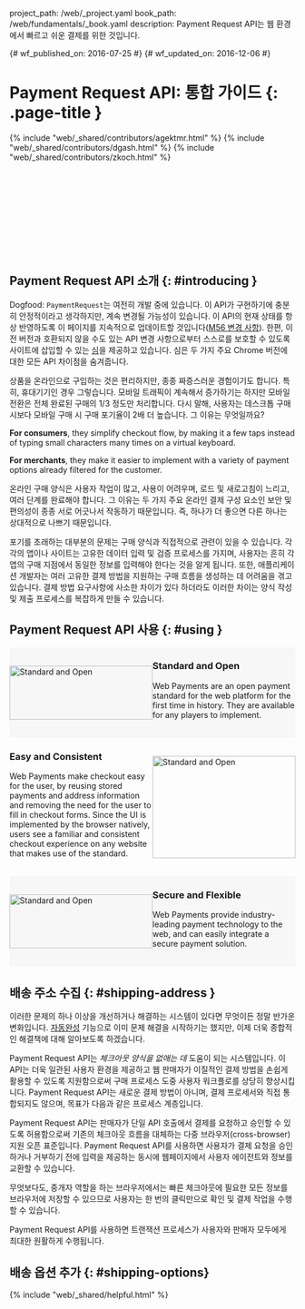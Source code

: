 project_path: /web/_project.yaml book_path: /web/fundamentals/_book.yaml description: Payment Request API는 웹 환경에서 빠르고 쉬운 결제를 위한 것입니다.

{# wf_published_on: 2016-07-25 #} {# wf_updated_on: 2016-12-06 #}

# Payment Request API: 통합 가이드 {: .page-title }

{% include "web/_shared/contributors/agektmr.html" %} {% include "web/_shared/contributors/dgash.html" %} {% include "web/_shared/contributors/zkoch.html" %}

<div class="video-wrapper-full-width">
  <iframe class="devsite-embedded-youtube-video" data-video-id="colCcgKoLUM"
          data-autohide="1" data-showinfo="0" frameborder="0" allowfullscreen>
  </iframe>
</div>

## Payment Request API 소개 {: #introducing }

Dogfood: `PaymentRequest`는 여전히 개발 중에 있습니다. 이 API가 구현하기에 충분히 안정적이라고 생각하지만, 계속 변경될 가능성이 있습니다. 이 API의 현재 상태를 항상 반영하도록 이 페이지를 지속적으로 업데이트할 것입니다([M56 변경 사항](https://docs.google.com/document/d/1I8ha1ySrPWhx80EB4CVPmThkD4ILFM017AfOA5gEFg4/edit#)). 한편, 이전 버전과 호환되지 않을 수도 있는 API 변경 사항으로부터 스스로를 보호할 수 있도록 사이트에 삽입할 수 있는 [심](https://storage.googleapis.com/prshim/v1/payment-shim.js)을 제공하고 있습니다. 심은 두 가지 주요 Chrome 버전에 대한 모든 API 차이점을 숨겨줍니다.

상품을 온라인으로 구입하는 것은 편리하지만, 종종 짜증스러운 경험이기도 합니다. 특히, 휴대기기인 경우 그렇습니다. 모바일 트래픽이 계속해서 증가하기는 하지만 모바일 전환은 전체 완료된 구매의 1/3 정도만 처리합니다. 다시 말해, 사용자는 데스크톱 구매 시보다 모바일 구매 시 구매 포기율이 2배 더 높습니다. 그 이유는 무엇일까요?

**For consumers**, they simplify checkout flow, by making it a few taps instead of typing small characters many times on a virtual keyboard.

**For merchants**, they make it easier to implement with a variety of payment options already filtered for the customer.

온라인 구매 양식은 사용자 작업이 많고, 사용이 어려우며, 로드 및 새로고침이 느리고, 여러 단계를 완료해야 합니다. 그 이유는 두 가지 주요 온라인 결제 구성 요소인 보안 및 편의성이 종종 서로 어긋나서 작동하기 때문입니다. 즉, 하나가 더 좋으면 다른 하나는 상대적으로 나쁘기 때문입니다.

포기를 초래하는 대부분의 문제는 구매 양식과 직접적으로 관련이 있을 수 있습니다. 각각의 앱이나 사이트는 고유한 데이터 입력 및 검증 프로세스를 가지며, 사용자는 흔히 각 앱의 구매 지점에서 동일한 정보를 입력해야 한다는 것을 알게 됩니다. 또한, 애플리케이션 개발자는 여러 고유한 결제 방법을 지원하는 구매 흐름을 생성하는 데 어려움을 겪고 있습니다. 결제 방법 요구사항에 사소한 차이가 있다 하더라도 이러한 차이는 양식 작성 및 제출 프로세스를 복잡하게 만들 수 있습니다.

## Payment Request API 사용 {: #using }

<section style="display:flex;background-color:#f7f7f7;padding-bottom:32px;">
  <div style="min-width:50%;padding-top:32px;">
    <img src="images/overview/standard-open.png" width="100%" alt="Standard and Open" title="">
  </div>
  <div style="min-width:50%">
    <h3>Standard and Open</h3>
    Web Payments are an open payment standard for the web platform for the first time
    in history. They are available for any players to implement.</div>
</section>

<section style="display:flex;padding-bottom:32px;">
  <div style="min-width:50%">
    <h3>Easy and Consistent</h3>
    Web Payments make checkout easy for the user, by reusing stored 
payments and address information and removing the need for the user to fill in checkout forms. 
Since the UI is implemented by the browser natively, users see a familiar and consistent checkout 
experience on any website that makes use of the standard.</div>
  <div style="min-width:50%;padding-top:32px;">
    <img src="images/overview/easy-consistent.png" width="100%" alt="Standard and Open" title="">
  </div>
</section>

<section style="display:flex;background-color:#f7f7f7;padding-bottom:32px;">
  <div style="min-width:50%;padding-top:32px;">
    <img src="images/overview/secure-flexible.png" width="100%" alt="Standard and Open" title="">
  </div>
  <div style="min-width:50%">
    <h3>Secure and Flexible</h3>
    Web Payments provide industry-leading payment technology to the 
web, and can easily integrate a secure payment solution.</div>
</section>

## 배송 주소 수집 {: #shipping-address }

이러한 문제의 하나 이상을 개선하거나 해결하는 시스템이 있다면 무엇이든 정말 반가운 변화입니다. [자동완성](/web/updates/2015/06/checkout-faster-with-autofill) 기능으로 이미 문제 해결을 시작하기는 했지만, 이제 더욱 종합적인 해결책에 대해 알아보도록 하겠습니다.

Payment Request API는 *체크아웃 양식을 없애는 데* 도움이 되는 시스템입니다. 이 API는 더욱 일관된 사용자 환경을 제공하고 웹 판매자가 이질적인 결제 방법을 손쉽게 활용할 수 있도록 지원함으로써 구매 프로세스 도중 사용자 워크플로를 상당히 향상시킵니다. Payment Request API는 새로운 결제 방법이 아니며, 결제 프로세서와 직접 통합되지도 않으며, 목표가 다음과 같은 프로세스 계층입니다.

Payment Request API는 판매자가 단일 API 호출에서 결제를 요청하고 승인할 수 있도록 허용함으로써 기존의 체크아웃 흐름을 대체하는 다중 브라우저(cross-browser) 지원 오픈 표준입니다. Payment Request API를 사용하면 사용자가 결제 요청을 승인하거나 거부하기 전에 입력을 제공하는 동시에 웹페이지에서 사용자 에이전트와 정보를 교환할 수 있습니다.

무엇보다도, 중개자 역할을 하는 브라우저에서는 빠른 체크아웃에 필요한 모든 정보를 브라우저에 저장할 수 있으므로 사용자는 한 번의 클릭만으로 확인 및 결제 작업을 수행할 수 있습니다.

Payment Request API를 사용하면 트랜잭션 프로세스가 사용자와 판매자 모두에게 최대한 원활하게 수행됩니다.

## 배송 옵션 추가 {: #shipping-options}

{% include "web/_shared/helpful.html" %}